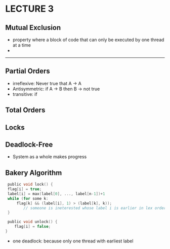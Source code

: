 # LECTURE 3

## Mutual Exclusion
- property where a block of code that can only be executed by one thread at a time
- 

________________________________

## Partial Orders
- irreflexive: Never true that A -> A
- Antisymmetric: if A -> B then B -> not true
- transitive: if 

## Total Orders

## Locks

## Deadlock-Free
- System as a whole makes progress

## Bakery Algorithm
```C
 public void lock() {
 flag[i] = true;
 label[i] = max(label[0], ..., label[n-1])+1
 while (for some k:
     flag[k] && (label[i], 1) > (label[k], k));
        // someone is ineterested whose label i is earlier in lex order
 }

 public void unlock() {
    flag[i] = false;
}
```
- one deadlock: because only one thread with earliest label
